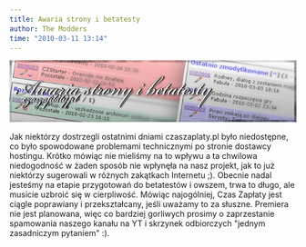 ```yaml
---
title: Awaria strony i betatesty
author: The Modders
time: "2010-03-11 13:14"
---
```


<img src="/images/29awoq8.jpg" class="banner">

Jak niektórzy dostrzegli ostatnimi dniami czaszaplaty.pl było niedostępne, co było spowodowane problemami technicznymi po stronie dostawcy hostingu. Krótko mówiąc nie mieliśmy na to wpływu a ta chwilowa niedogodność w żaden sposób nie wpłynęła na nasz projekt, jak to już niektórzy sugerowali w różnych zakątkach Internetu ;). Obecnie nadal jesteśmy na etapie przygotowań do betatestów i owszem, trwa to długo, ale musicie uzbroić się w cierpliwość. Mówiąc najogólniej, Czas Zapłaty jest ciągle poprawiany i przekształcany, jeśli uważamy to za słuszne. Premiera nie jest planowana, więc co bardziej gorliwych prosimy o zaprzestanie spamowania naszego kanału na YT i skrzynek odbiorczych "jednym zasadniczym pytaniem" :).